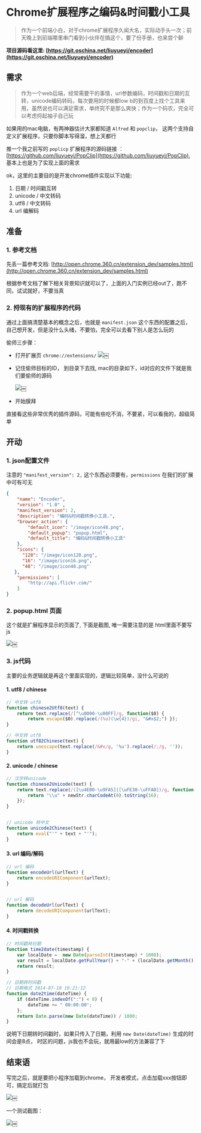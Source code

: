 # Chrome扩展程序之编码&时间戳小工具
> 作为一个前端小白，对于chrome扩展程序久闻大名，实际动手头一次；前天晚上到前端哪里串门看到小伙伴在搞这个，要了份手册，也来尝个鲜


**项目源码看这里:  [https://git.oschina.net/liuyueyi/encoder](https://git.oschina.net/liuyueyi/encoder)**


## 需求
> 作为一个web后端，经常需要干的事情，url参数编码，时间戳和日期的互转，unicode编码转码，每次要用的时候都low b的到百度上找个工具来用，虽然说也可以满足需求，单终究不是那么爽快；作为一个码农，完全可以考虑捋起袖子自己玩

如果用的mac电脑，有两神器估计大家都知道 `Alfred` 和 `popclip`， 这两个支持自定义扩展程序，只要你脚本写得溜，想上天都行

推一个我之前写的 `poplicp` 扩展程序的源码链接 ： [https://github.com/liuyueyi/PopClip](https://github.com/liuyueyi/PopClip), 基本上也是为了实现上面的需求

ok，这里的主要目的是开发chrome插件实现以下功能:

1. 日期 / 时间戳互转
2. unicode / 中文转码
3. utf8 / 中文转码
4. url 编解码

## 准备

### 1. 参考文档
先丢一篇参考文档: [http://open.chrome.360.cn/extension_dev/samples.html](http://open.chrome.360.cn/extension_dev/samples.html)


根据参考文档了解下相关背景知识就可以了，上面的入门实例已经out了，跑不同，试试就好，不要当真

### 2. 捋现有的扩展程序的代码

通过上面搞清楚基本的概念之后，也就是 `manifest.json` 这个东西的配置之后，自己想开发，但是没什么头绪，不要怕，完全可以去看下别人是怎么玩的

偷师三步骤：

- 打开扩展页 `chrome://extensions/`
    ![](media/14915734539743/14915746653845.jpg)￼

- 记住偷师目标的ID， 到目录下去找, mac的目录如下，id对应的文件下就是我们要偷师的源码

    ![](media/14915734539743/14915747740269.jpg)￼

- 开始膜拜


直接看这些非常优秀的插件源码，可能有些吃不消，不要紧，可以看我的，超级简单

## 开动

### 1. json配置文件

注意的  `"manifest_version": 2,` 这个东西必须要有，`permissions` 在我们的扩展中可有可无

```json
{
	"name": "Encoder",
	"version": "1.0" ,
	"manifest_version": 2,
	"description": "编码&时间戳转换小工具.",
	"browser_action": {
		"default_icon": "/image/icon48.png",
		"default_popup": "popup.html",
		"default_title": "编码&时间戳转换小工具"
	},
	"icons": {
      "128": "/image/icon128.png",
      "16": "/image/icon16.png",
      "48": "/image/icon48.png"
   },
	"permissions": [
		"http://api.flickr.com/"
	]
}
```

### 2. popup.html 页面
这个就是扩展程序显示的页面了, 下面是截图, 唯一需要注意的是 html里面不要写js

![](media/14915734539743/14915753834626.jpg)￼



### 3. js代码
主要的业务逻辑就是再这个里面实现的，逻辑比较简单，没什么可说的

#### 1. utf8 / chinese

```javascript
// 中文转 utf8
function chinese2Utf8(text) {
    return text.replace(/[^\u0000-\u00FF]/g, function($0) {
        return escape($0).replace(/(%u)(\w{4})/gi, "&#x$2;") });
}

// 中文转 utf8
function utf82Chinese(text) {
    return unescape(text.replace(/&#x/g, '%u').replace(/;/g, ''));
}
```

#### 2. unicode / chinese

```javascript
// 汉字转unicode
function chinese2Unicode(text) {
    return text.replace(/([\u4E00-\u9FA5]|[\uFE30-\uFFA0])/g, function(newStr) {
        return "\\u" + newStr.charCodeAt(0).toString(16);
    });
}


// unicode 转中文
function unicode2Chinese(text) {
    return eval("'" + text + "'");
}
```


#### 3. url 编码/解码

```javascript
// url 编码
function encodeUrl(urlText) {
    return encodeURIComponent(urlText);
}


// url 解码
function decodeUrl(urlText) {
    return decodeURIComponent(urlText);
}
```


#### 4. 时间戳转换

```javascript
// 时间戳转日期
function time2date(timestamp) {
    var localDate =  new Date(parseInt(timestamp) * 1000);
    var result = localDate.getFullYear() + "-" + (localDate.getMonth() + 1) + "-" + localDate.getDate() + " " + localDate.getHours() + ":" + localDate.getMinutes() + ":" + localDate.getSeconds();
    return result;
}

// 日期转时间戳
// 日期格式 2014-07-10 10:21:12
function date2time(dateTime) {
    if (dateTime.indexOf(":") < 0) {
        dateTime += " 00:00:00";
    };
    return Date.parse(new Date(dateTime)) / 1000;
}
```

说明下日期转时间戳时，如果只传入了日期，利用  `new Date(dateTime)` 生成的时间会是8点， 时区的问题，js我也不会玩，就用最low的方法兼容了下
    
## 结束语

写完之后，就是要把小程序加载到chrome， 开发者模式，点击加载xxx按钮即可，搞定后就打包

![](media/14915734539743/14915753318656.jpg)￼



一个测试截图：

![](media/14915734539743/14915754185222.jpg)￼




